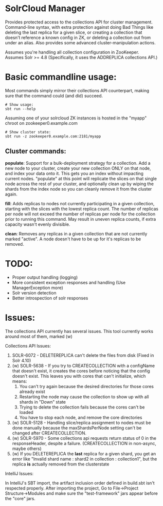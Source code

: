 
SolrCloud Manager
=================

Provides protected access to the collections API for cluster management. 
Command-line syntax, with extra protection against doing Bad Things like deleting the last replica for a
given slice, or creating a collection that doesn't reference a known config in ZK, or deleting a collection
out from under an alias.
Also provides some advanced cluster-manipulation actions.

Assumes you're handling all collection configuration in ZooKeeper.
Assumes Solr >= 4.8 (Specifically, it uses the ADDREPLICA collections API.)

Basic commandline usage:
=======================


Most commands simply mirror their collections API counterpart, making sure that the command could (and did) succeed. 
    
    # Show usage: 
    sbt run --help

Assuming one of your solrcloud ZK instances is hosted in the "myapp" chroot on zookeeper0.example.com

    # Show cluster state:
    sbt run -z zookeeper0.example.com:2181/myapp

Cluster commands:
-----------------

**populate**:
    Support for a bulk-deployment strategy for a collection. Add a new node to your cluster, create your new 
     collection ONLY on that node, and index your data onto it. This gets you an index without impacting current nodes. 
     "populate" at this point will replicate the slices on that single node across the rest of your cluster, and 
     optionally clean up by wiping the shards from the index node so you can cleanly remove it from the cluster again.

**fill**:
    Adds replicas to nodes not currently participating in a given collection, starting with the slices with the
    lowest replica count.
    The number of replicas per node will not exceed the number of replicas per node for the collection
    prior to running this command. May result in uneven replica counts, if extra capacity wasn't evenly divisible.
    
**clean**:
    Removes any replicas in a given collection that are not currently marked "active". A node doesn't have to be
    up for it's replicas to be removed.

    
TODO:
=====

* Proper output handling (logging)
* More consistent exception responses and handling (Use ManagerException more)
* Solr version detection
* Better introspection of solr responses

Issues:
=======

The collections API currently has several issues. 
This tool currently works around most of them, marked (w)

Collections API Issues:

1. SOLR-6072 - DELETEREPLICA can't delete the files from disk (Fixed in Solr 4.10)
1. (w) SOLR-5638 - If you try to CREATECOLLECTION with a configName that doesn't exist, it creates the cores before noticing that
the config doesn't exist. This leaves you with cores that can't initialize, which means:
    1. You can't try again because the desired directories for those cores already exist
    1. Restarting the node may cause the collection to show up with all shards in "Down" state
    1. Trying to delete the collection fails because the cores can't be loaded
    1. You have to stop each node, and remove the core directories
1. (w) SOLR-5128 - Handling slice/replica assignment to nodes must be done manually because the maxShardsPerNode setting can't be 
changed after CREATECOLLECTION.
1. (w) SOLR-5970 - Some collections api requests return status of 0 in the responseHeader, despite a failure. (CREATECOLLECTION in non-async, maybe others)
1. (w) If you DELETEREPLICA the **last** replica for a given shard, you get an error like 
   "Invalid shard name : shard2 in collection : collection1", but the replica **is** actually removed from the clusterstate

IntelliJ Issues:

In IntelliJ's SBT import, the artifact inclusion order defined in build.sbt isn't respected properly. 
After importing the project,
Go to File->Project Structure->Modules and make sure the "test-framework" jars appear before the "core" jars.